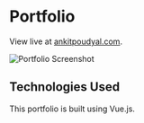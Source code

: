 # Portfolio

View live at [ankitpoudyal.com](https://www.ankitpoudyal.com).

![Portfolio Screenshot](https://i.imgur.com/PDmT2w9.png)

## Technologies Used

This portfolio is built using Vue.js.
